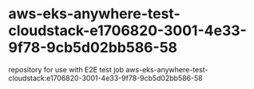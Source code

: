 # aws-eks-anywhere-test-cloudstack-e1706820-3001-4e33-9f78-9cb5d02bb586-58
repository for use with E2E test job aws-eks-anywhere-test-cloudstack:e1706820-3001-4e33-9f78-9cb5d02bb586-58
